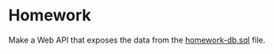 # Homework

Make a Web API that exposes the data from the [homework-db.sql](https://github.com/sedc-codecademy/sedc7-10-aspnetwebapi/blob/master/g6/Class06/Homework/homework-db.sql) file.
